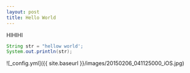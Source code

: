 ```yaml
---
layout: post
title: Hello World
---
```


HIHIHI
```java
String str = "hellow world';
System.out.println(str);
```
![_config.yml]({{ site.baseurl }}/images/20150206_041125000_iOS.jpg)
